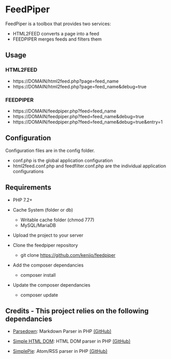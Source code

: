 ﻿# FeedPiper

FeedPiper is a toolbox that provides two services:

* HTML2FEED converts a page into a feed
* FEEDPIPER merges feeds and filters them

## Usage

### HTML2FEED

* https://DOMAIN/html2feed.php?page=feed_name
* https://DOMAIN/html2feed.php?page=feed_name&debug=true

### FEEDPIPER

* https://DOMAIN/feedpiper.php?feed=feed_name
* https://DOMAIN/feedpiper.php?feed=feed_name&debug=true
* https://DOMAIN/feedpiper.php?feed=feed_name&debug=true&entry=1

## Configuration

Configuration files are in the config folder.

* conf.php is the global application configuration
* html2feed.conf.php and feedfilter.conf.php are the individual application configurations

## Requirements

* PHP 7.2+
* Cache System (folder or db)
  * Writable cache folder (chmod 777)
  * MySQL/MariaDB
* Upload the project to your server

* Clone the feedpiper repository
  * git clone https://github.com/kenijo/feedpiper

* Add the composer dependancies
  * composer install

* Update the composer dependancies
  * composer update

## Credits - This project relies on the following dependancies

- [Parsedown](https://parsedown.org/): Markdown Parser in PHP [(GitHub)](https://github.com/erusev/parsedown)

- [Simple HTML DOM](<http://simplehtmldom.sourceforge.net/>): HTML DOM parser in PHP [(GitHub)](https://github.com/simplehtmldom/simplehtmldom)

- [SimplePie](http://simplepie.org/): Atom/RSS parser in PHP [(GitHub)](https://github.com/simplepie/simplepie/)
